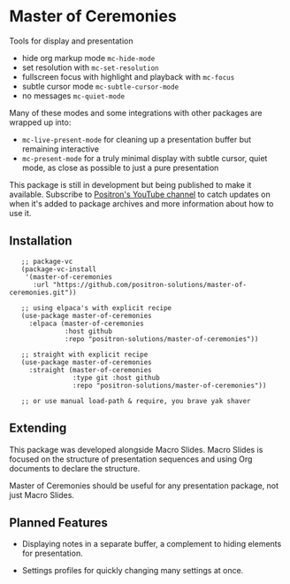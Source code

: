 # Master of Ceremonies

Tools for display and presentation

- hide org markup mode `mc-hide-mode`
- set resolution with `mc-set-resolution`
- fullscreen focus with highlight and playback with `mc-focus`
- subtle cursor mode `mc-subtle-cursor-mode`
- no messages `mc-quiet-mode`

Many of these modes and some integrations with other packages are wrapped up
into:

- `mc-live-present-mode` for cleaning up a presentation buffer but remaining
  interactive
- `mc-present-mode` for a truly minimal display with subtle cursor, quiet mode,
  as close as possible to just a pure presentation

This package is still in development but being published to make it available.
Subscribe to [Positron's YouTube
channel](https://www.youtube.com/@Positron-gv7do) to catch updates on when it's
added to package archives and more information about how to use it.

## Installation

```elisp
   ;; package-vc
   (package-vc-install
    '(master-of-ceremonies
      :url "https://github.com/positron-solutions/master-of-ceremonies.git"))

   ;; using elpaca's with explicit recipe
   (use-package master-of-ceremonies
     :elpaca (master-of-ceremonies 
              :host github
              :repo "positron-solutions/master-of-ceremonies"))

   ;; straight with explicit recipe
   (use-package master-of-ceremonies
     :straight (master-of-ceremonies 
                :type git :host github
                :repo "positron-solutions/master-of-ceremonies"))

   ;; or use manual load-path & require, you brave yak shaver
```

## Extending

This package was developed alongside Macro Slides.  Macro Slides is focused on
the structure of presentation sequences and using Org documents to declare the
structure.

Master of Ceremonies should be useful for any presentation package, not just
Macro Slides.

## Planned Features

- Displaying notes in a separate buffer, a complement to hiding elements for
  presentation.
  
- Settings profiles for quickly changing many settings at once.

